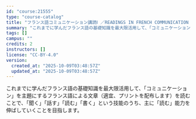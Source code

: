 ```yaml
---
id: "course:21555"
type: "course-catalog"
title: "フランス語コミュニケーション講読Ⅰ ／READINGS IN FRENCH COMMUNICATION I"
summary: "これまでに学んだフランス語の基礎知識を最大限活用して、「コミュニケーション」を主題にするフランス語による文章（適宜、プリントを配布します）を読むことで、「聞く」「話す」「読む」「書く」という技能のうち、主に「読む」能力を伸ばしていくことを目…"
tags: []
campus: ""
credits: 2
instructors: []
license: "CC-BY-4.0"
version:
  created_at: "2025-10-09T03:48:57Z"
  updated_at: "2025-10-09T03:48:57Z"
---
```

これまでに学んだフランス語の基礎知識を最大限活用して、「コミュニケーション」を主題にするフランス語による文章（適宜、プリントを配布します）を読むことで、「聞く」「話す」「読む」「書く」という技能のうち、主に「読む」能力を伸ばしていくことを目指します。
